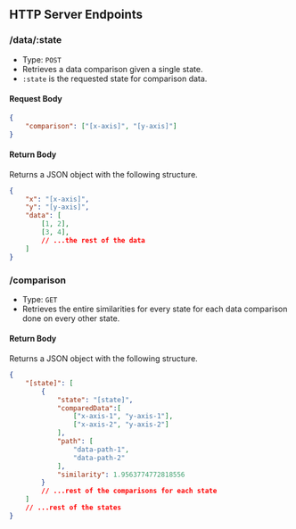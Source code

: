 ## HTTP Server Endpoints
### /data/:state
- Type: `POST`
- Retrieves a data comparison given a single state.
- `:state` is the requested state for comparison data.
#### Request Body
```json
{
	"comparison": ["[x-axis]", "[y-axis]"]
}
```
#### Return Body
Returns a JSON object with the following structure.
```json
{
	"x": "[x-axis]",
	"y": "[y-axis]",
	"data": [
		[1, 2],
		[3, 4],
		// ...the rest of the data
	]
}
```  
### /comparison
- Type: `GET`
- Retrieves the entire similarities for every state for each data comparison done on every other state.
#### Return Body
Returns a JSON object with the following structure.
```json
{
	"[state]": [
		{
			"state": "[state]",
			"comparedData":[
				["x-axis-1", "y-axis-1"],
				["x-axis-2", "y-axis-2"]
			],
			"path": [
				"data-path-1",
				"data-path-2"
			],
			"similarity": 1.9563774772818556
		}
		// ...rest of the comparisons for each state
	]
	// ...rest of the states
}
```